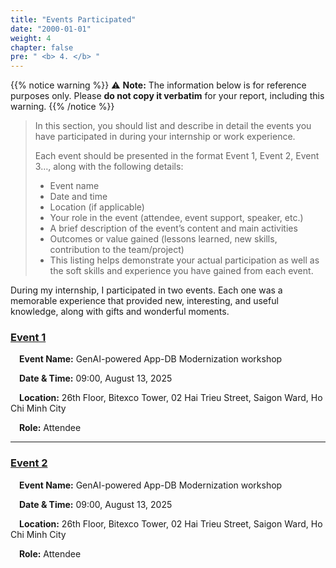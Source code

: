 ```yaml
---
title: "Events Participated"
date: "2000-01-01"
weight: 4
chapter: false
pre: " <b> 4. </b> "
---
```


{{% notice warning %}}
⚠️ **Note:** The information below is for reference purposes only. Please **do not copy it verbatim** for your report, including this warning.
{{% /notice %}}

> In this section, you should list and describe in detail the events you have participated in during your internship or work experience.  
> 
> Each event should be presented in the format Event 1, Event 2, Event 3…, along with the following details:
> * Event name
> * Date and time
> * Location (if applicable)
> * Your role in the event (attendee, event support, speaker, etc.)
> * A brief description of the event’s content and main activities
> * Outcomes or value gained (lessons learned, new skills, contribution to the team/project)
> * This listing helps demonstrate your actual participation as well as the soft skills and experience you have gained from each event.

During my internship, I participated in two events. Each one was a memorable experience that provided new, interesting, and useful knowledge, along with gifts and wonderful moments.

### [Event 1](4.1-Event1/)  
&emsp;**Event Name:** GenAI-powered App-DB Modernization workshop  

&emsp;**Date & Time:** 09:00, August 13, 2025  

&emsp;**Location:** 26th Floor, Bitexco Tower, 02 Hai Trieu Street, Saigon Ward, Ho Chi Minh City  

&emsp;**Role:** Attendee  

---

### [Event 2](4.2-Event2/)  
&emsp;**Event Name:** GenAI-powered App-DB Modernization workshop  

&emsp;**Date & Time:** 09:00, August 13, 2025  

&emsp;**Location:** 26th Floor, Bitexco Tower, 02 Hai Trieu Street, Saigon Ward, Ho Chi Minh City  

&emsp;**Role:** Attendee  
